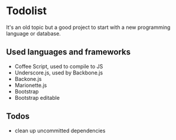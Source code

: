 # Todolist

It's an old topic but a good project to start with a new programming language or database.

## Used languages and frameworks 

* Coffee Script, used to compile to JS 
* Underscore.js, used by Backbone.js
* Backone.js
* Marionette.js
* Bootstrap
* Bootstrap editable



## Todos

* clean up uncommitted dependencies 